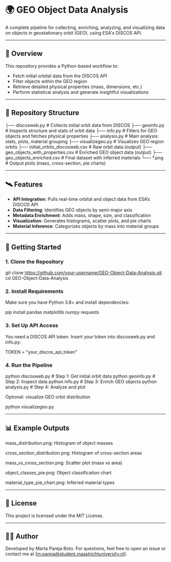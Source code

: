 # 🌍 GEO Object Data Analysis

A complete pipeline for collecting, enriching, analyzing, and visualizing data on objects in geostationary orbit (GEO), using ESA's DISCOS API.

---

## 📌 Overview

This repository provides a Python-based workflow to:

- Fetch initial orbital data from the DISCOS API
- Filter objects within the GEO region
- Retrieve detailed physical properties (mass, dimensions, etc.)
- Perform statistical analysis and generate insightful visualizations

---

## 📂 Repository Structure
├── discosweb.py # Collects initial orbit data from DISCOS
├── geoinfo.py # Inspects structure and stats of orbit data
├── info.py # Filters for GEO objects and fetches physical properties
├── analysis.py # Main analysis: stats, plots, material grouping
├── visualizegeo.py # Visualizes GEO region orbits
├── initial_orbits_discosweb.csv # Raw orbit data (output)
├── geo_objects_with_properties.csv # Enriched GEO object data (output)
├── geo_objects_enriched.csv # Final dataset with inferred materials
└── *.png # Output plots (mass, cross-section, pie charts)


---

## 🛰️ Features

- **API Integration**: Pulls real-time orbital and object data from ESA’s DISCOS API
- **Data Filtering**: Identifies GEO objects by semi-major axis
- **Metadata Enrichment**: Adds mass, shape, size, and classification
- **Visualization**: Generates histograms, scatter plots, and pie charts
- **Material Inference**: Categorizes objects by mass into material groups

---

## 🚀 Getting Started

### 1. Clone the Repository

git clone https://github.com/your-username/GEO-Object-Data-Analysis.git
cd GEO-Object-Data-Analysis

### 2. Install Requirements
Make sure you have Python 3.8+ and install dependencies:

pip install pandas matplotlib numpy requests

### 3. Set Up API Access
You need a DISCOS API token. Insert your token into discosweb.py and info.py:

TOKEN = "your_discos_api_token"

### 4. Run the Pipeline

python discosweb.py          # Step 1: Get initial orbit data
python geoinfo.py            # Step 2: Inspect data
python info.py               # Step 3: Enrich GEO objects
python analysis.py           # Step 4: Analyze and plot

Optional: visualize GEO orbit distribution

python visualizegeo.py

---

## 📊 Example Outputs
mass_distribution.png: Histogram of object masses

cross_section_distribution.png: Histogram of cross-section areas

mass_vs_cross_section.png: Scatter plot (mass vs area)

object_classes_pie.png: Object classification chart

material_type_pie_chart.png: Inferred material types

---

## 📄 License
This project is licensed under the MIT License.

---

## 🙋‍♀️ Author
Developed by Marta Pareja Boto.
For questions, feel free to open an issue or contact me at [m.pareja@student.maastrichtuniversity.nl].
